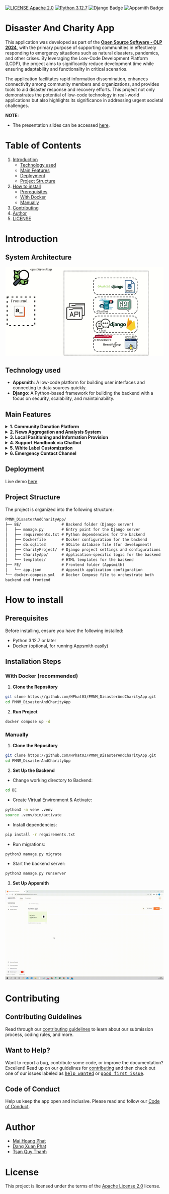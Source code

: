 [![LICENSE Apache 2.0](https://img.shields.io/badge/license-Apache%202.0-blue?style=flat-square)](https://www.apache.org/licenses/LICENSE-2.0)
[![Python 3.12.7](https://img.shields.io/badge/python-3.12.7-blue)](https://www.python.org/downloads/release/python-3127/)
![Django Badge](https://img.shields.io/badge/django-092E20?logo=django&logoColor=white)
![Appsmith Badge](https://img.shields.io/badge/Appsmith-2A2F3D?logo=appsmith&logoColor=fff)

# Disaster And Charity App

This application was developed as part of the **[Open Source Software - OLP 2024](https://www.olp.vn/procon-pmmn/ph%E1%BA%A7n-m%E1%BB%81m-ngu%E1%BB%93n-m%E1%BB%9F)**, with the primary purpose of supporting communities in effectively responding to emergency situations such as natural disasters, pandemics, and other crises. By leveraging the Low-Code Development Platform (LCDP), the project aims to significantly reduce development time while ensuring adaptability and functionality in critical scenarios.

The application facilitates rapid information dissemination, enhances connectivity among community members and organizations, and provides tools to aid disaster response and recovery efforts. This project not only demonstrates the potential of low-code technology in real-world applications but also highlights its significance in addressing urgent societal challenges.

**NOTE**:

- The presentation slides can be accessed [here](https://www.canva.com/design/DAGYlS2P72c/TwEkriPqEOpjaLw55xBNbQ/edit).

# Table of Contents

1. [Introduction](#introduction)
   - [Technology used](#technology-used)
   - [Main Features](#main-features)
   - [Deployment](#deployment)
   - [Project Structure](#project-structure)
2. [How to install](#how-to-install)
   - [Prerequisites](#prerequisites)
   - [With Docker](#with-docker-recommended)
   - [Manually](#manually)
3. [Contributing](#contributing)
4. [Author](#author)
5. [LICENSE](#license)

# Introduction

## System Architecture

![](./assets/architecture.gif)

## Technology used

- **Appsmith**: A low-code platform for building user interfaces and connecting to data sources quickly.
- **Django**: A Python-based framework for building the backend with a focus on security, scalability, and maintainability.

## Main Features

<details>
<summary><b>1. Community Donation Platform</b></summary>

- **Multi-Model Donations**: Supports diverse donation methods, including cash, physical goods, and online payments through popular channels.
- **Transparency and Accountability**: Displays detailed contribution data, including total funds/items collected, donor information, and fund allocation.
- **User-Friendly Interface**: Offers an intuitive interface for easy access and streamlined donation processes.
</details>

<details>
<summary><b>2. News Aggregation and Analysis System</b></summary>

- **Curated Information**: Collects and filters news from reliable media sources focusing on pandemics, natural disasters, and emergencies.
- **Data Analysis**: Identifies trends, statuses, and levels of impact in different regions, improving forecasting and response capabilities.
- **Categorized Content**: Organizes information by topics, regions, and urgency, allowing users to quickly access relevant updates.
</details>

<details>
<summary><b>3. Local Positioning and Information Provision</b></summary>

- **GPS Integration**: Identifies the user's current location using GPS technology.
- **Localized Updates**: Provides real-time information on risks such as diseases and natural disasters in the user’s area.
- **Personalized Solutions**: Suggests tailored preventive measures and response strategies based on the user's location and circumstances.
</details>

<details>
<summary><b>4. Support Handbook via Chatbot</b></summary>

- **Interactive Assistance**: A chatbot that interacts with users to provide information, answer queries, and offer support in emergencies.
- **Multilingual Support**: Accommodates global users by offering support in multiple languages.
</details>

<details>
<summary><b>5. White Label Customization</b></summary>

- **Brand Adaptability**: Allows customization of the system's interface and functionalities to align with an organization's branding and needs.
- **Donation and Language Configuration**: Supports integration of specific donation types and languages tailored to target audiences.
</details>

<details>
<summary><b>6. Emergency Contact Channel</b></summary>

- **Directory Access**: Provides a comprehensive directory of emergency contact numbers, including rescue services, medical assistance, and relief organizations.
- **Quick Call Integration**: Enables users to make direct calls to critical contacts through the application for immediate help in emergencies.
</details>

## Deployment

Live demo [here](https://app.appsmith.com/app/charityapp/login-674ee6995a292b5c3be9fb35)

## Project Structure

The project is organized into the following structure:

```
PMNM_DisasterAndCharityApp/
├── BE/                  # Backend folder (Django server)
│   ├── manage.py        # Entry point for the Django server
│   ├── requirements.txt # Python dependencies for the backend
│   ├── Dockerfile       # Docker configuration for the backend
│   ├── db.sqlite3       # SQLite database file (for development)
│   ├── CharityProject/  # Django project settings and configurations
│   ├── CharityApp/      # Application-specific logic for the backend
│   └── templates/       # HTML templates for the backend
├── FE/                  # Frontend folder (Appsmith)
│   └── app.json         # Appsmith application configuration
└── docker-compose.yml   # Docker Compose file to orchestrate both backend and frontend
```

# How to install

## Prerequisites

Before installing, ensure you have the following installed:

- Python 3.12.7 or later
- Docker (optional, for running Appsmith easily)

## Installation Steps

### With Docker (recommended)

1. **Clone the Repository**

```bash
git clone https://github.com/HPhat03/PMNM_DisasterAndCharityApp.git
cd PMNM_DisasterAndCharityApp
```

2. **Run Project**

```bash
docker compose up -d
```

### Manually

1. **Clone the Repository**

```bash
git clone https://github.com/HPhat03/PMNM_DisasterAndCharityApp.git
cd PMNM_DisasterAndCharityApp
```

2. **Set Up the Backend**

- Change working directory to Backend:

```bash
cd BE
```

- Create Virtual Environment & Activate:

```bash
python3 -m venv .venv
source .venv/bin/activate
```

- Install dependencies:

```bash
pip install -r requirements.txt
```

- Run migrations:

```bash
python3 manage.py migrate
```

- Start the backend server:

```bash
python3 manage.py runserver
```

3. **Set Up Appsmith**

![](./assets/appsmith_import_app_json.gif)

# Contributing

## Contributing Guidelines

Read through our [contributing guidelines][contributing] to learn about our submission process, coding rules, and more.

## Want to Help?

Want to report a bug, contribute some code, or improve the documentation? Excellent! Read up on our guidelines for [contributing][contributing] and then check out one of our issues labeled as <kbd>[help wanted](https://github.com/HPhat03/PMNM_DisasterAndCharityApp/labels/help%20wanted)</kbd> or <kbd>[good first issue](https://github.com/HPhat03/PMNM_DisasterAndCharityApp/labels/good%20first%20issue)</kbd>.

## Code of Conduct

Help us keep the app open and inclusive. Please read and follow our [Code of Conduct][codeofconduct].

# Author

- [Mai Hoang Phat](https://github.com/HPhat03)
- [Dang Xuan Phat](https://github.com/xuanphat11112003)
- [Tsan Quy Thanh](https://github.com/quythanh)

# License

This project is licensed under the terms of the [Apache License 2.0](http://www.apache.org/licenses/) license.

[codeofconduct]: CODE_OF_CONDUCT.md
[contributing]: CONTRIBUTING.md
